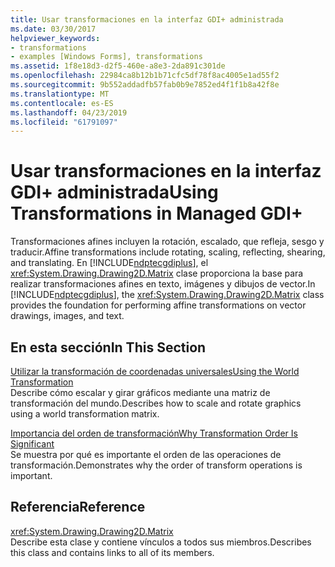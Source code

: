 ```yaml
---
title: Usar transformaciones en la interfaz GDI+ administrada
ms.date: 03/30/2017
helpviewer_keywords:
- transformations
- examples [Windows Forms], transformations
ms.assetid: 1f8e18d3-d2f5-460e-a8e3-2da891c301de
ms.openlocfilehash: 22984ca8b12b1b71cfc5df78f8ac4005e1ad55f2
ms.sourcegitcommit: 9b552addadfb57fab0b9e7852ed4f1f1b8a42f8e
ms.translationtype: MT
ms.contentlocale: es-ES
ms.lasthandoff: 04/23/2019
ms.locfileid: "61791097"
---
```

# <a name="using-transformations-in-managed-gdi"></a><span data-ttu-id="abba9-102">Usar transformaciones en la interfaz GDI+ administrada</span><span class="sxs-lookup"><span data-stu-id="abba9-102">Using Transformations in Managed GDI+</span></span>
<span data-ttu-id="abba9-103">Transformaciones afines incluyen la rotación, escalado, que refleja, sesgo y traducir.</span><span class="sxs-lookup"><span data-stu-id="abba9-103">Affine transformations include rotating, scaling, reflecting, shearing, and translating.</span></span> <span data-ttu-id="abba9-104">En [!INCLUDE[ndptecgdiplus](../../../../includes/ndptecgdiplus-md.md)], el <xref:System.Drawing.Drawing2D.Matrix> clase proporciona la base para realizar transformaciones afines en texto, imágenes y dibujos de vector.</span><span class="sxs-lookup"><span data-stu-id="abba9-104">In [!INCLUDE[ndptecgdiplus](../../../../includes/ndptecgdiplus-md.md)], the <xref:System.Drawing.Drawing2D.Matrix> class provides the foundation for performing affine transformations on vector drawings, images, and text.</span></span>  
  
## <a name="in-this-section"></a><span data-ttu-id="abba9-105">En esta sección</span><span class="sxs-lookup"><span data-stu-id="abba9-105">In This Section</span></span>  
 [<span data-ttu-id="abba9-106">Utilizar la transformación de coordenadas universales</span><span class="sxs-lookup"><span data-stu-id="abba9-106">Using the World Transformation</span></span>](using-the-world-transformation.md)  
 <span data-ttu-id="abba9-107">Describe cómo escalar y girar gráficos mediante una matriz de transformación del mundo.</span><span class="sxs-lookup"><span data-stu-id="abba9-107">Describes how to scale and rotate graphics using a world transformation matrix.</span></span>  
  
 [<span data-ttu-id="abba9-108">Importancia del orden de transformación</span><span class="sxs-lookup"><span data-stu-id="abba9-108">Why Transformation Order Is Significant</span></span>](why-transformation-order-is-significant.md)  
 <span data-ttu-id="abba9-109">Se muestra por qué es importante el orden de las operaciones de transformación.</span><span class="sxs-lookup"><span data-stu-id="abba9-109">Demonstrates why the order of transform operations is important.</span></span>  
  
## <a name="reference"></a><span data-ttu-id="abba9-110">Referencia</span><span class="sxs-lookup"><span data-stu-id="abba9-110">Reference</span></span>  
 <xref:System.Drawing.Drawing2D.Matrix>  
 <span data-ttu-id="abba9-111">Describe esta clase y contiene vínculos a todos sus miembros.</span><span class="sxs-lookup"><span data-stu-id="abba9-111">Describes this class and contains links to all of its members.</span></span>
